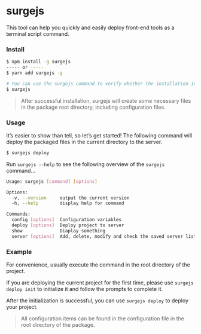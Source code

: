 # surgejs

This tool can help you quickly and easily deploy front-end tools as a terminal script command.

### Install

```bash
$ npm install -g surgejs
----- or -----
$ yarn add surgejs -g

# You can use the surgejs command to verify whether the installation is successful.
$ surgejs
```

> After successful installation, surgejs will create some necessary files in the package root directory, including configuration files.

### Usage

It’s easier to show than tell, so let’s get started! The following command will deploy the packaged files in the current directory to the server.

```bash
$ surgejs deploy
```

Run `surgejs --help` to see the following overview of the `surgejs` command...

```bash
Usage: surgejs [command] [options]

Options:
  -v, --version     output the current version
  -h, --help        display help for command

Commands:
  config [options]  Configuration variables
  deploy [options]  Deploy project to server
  show              Diaplay something
  server [options]  Add, delete, modify and check the saved server list
```

### Example

For convenience, usually execute the command in the root directory of the project.

If you are deploying the current project for the first time, please use `surgejs deploy init` to initialize it and follow the prompts to complete it.

After the initialization is successful, you can use `surgejs deploy` to deploy your project.

> All configuration items can be found in the configuration file in the root directory of the package.